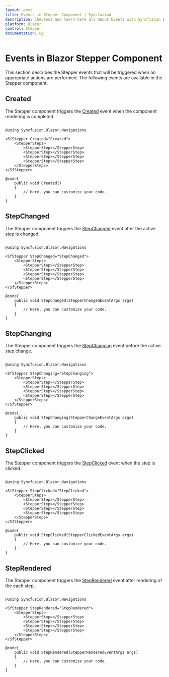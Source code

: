```yaml
---
layout: post
title: Events in Stepper Component | Syncfusion
description: Checkout and learn here all about Events with Syncfusion Blazor Stepper component in Blazor Server App and Blazor WebAssembly App.
platform: Blazor
control: Stepper
documentation: ug
---
```


# Events in Blazor Stepper Component

This section describes the Stepper events that will be triggered when an appropriate actions are performed. The following events are available in the Stepper component.

## Created

The Stepper component triggers the [Created](https://help.syncfusion.com/cr/blazor/Syncfusion.Blazor.Navigations.SfStepper.html#Syncfusion_Blazor_Navigations_SfStepper_Created) event when the component rendering is completed.

```cshtml

@using Syncfusion.Blazor.Navigations

<SfStepper Created="Created">
    <StepperSteps>
        <StepperStep></StepperStep>
        <StepperStep></StepperStep>
        <StepperStep></StepperStep>
        <StepperStep></StepperStep>
    </StepperSteps>
</SfStepper>

@code{
    public void Created()
    {
        // Here, you can customize your code.
    }
}

```

## StepChanged

The Stepper component triggers the [StepChanged](https://help.syncfusion.com/cr/blazor/Syncfusion.Blazor.Navigations.SfStepper.html#Syncfusion_Blazor_Navigations_SfStepper_StepChanged) event after the active step is changed.

```cshtml

@using Syncfusion.Blazor.Navigations

<SfStepper StepChanged="StepChanged">
    <StepperSteps>
        <StepperStep></StepperStep>
        <StepperStep></StepperStep>
        <StepperStep></StepperStep>
        <StepperStep></StepperStep>
    </StepperSteps>
</SfStepper>

@code{
    public void StepChanged(StepperChangedEventArgs args)
    {
        // Here, you can customize your code.
    }
}

```

## StepChanging

The Stepper component triggers the [StepChanging](https://help.syncfusion.com/cr/blazor/Syncfusion.Blazor.Navigations.SfStepper.html#Syncfusion_Blazor_Navigations_SfStepper_StepChanging) event before the active step change.

```cshtml

@using Syncfusion.Blazor.Navigations

<SfStepper StepChanging="StepChanging">
    <StepperSteps>
        <StepperStep></StepperStep>
        <StepperStep></StepperStep>
        <StepperStep></StepperStep>
        <StepperStep></StepperStep>
    </StepperSteps>
</SfStepper>

@code{
    public void StepChanging(StepperChangeEventArgs args)
    {
        // Here, you can customize your code.
    }
}

```

## StepClicked

The Stepper component triggers the [StepClicked](https://help.syncfusion.com/cr/blazor/Syncfusion.Blazor.Navigations.SfStepper.html#Syncfusion_Blazor_Navigations_SfStepper_StepClicked) event when the step is clicked.

```cshtml

@using Syncfusion.Blazor.Navigations

<SfStepper StepClicked="StepClicked">
    <StepperSteps>
        <StepperStep></StepperStep>
        <StepperStep></StepperStep>
        <StepperStep></StepperStep>
        <StepperStep></StepperStep>
    </StepperSteps>
</SfStepper>

@code{
    public void StepClicked(StepperClickedEventArgs args)
    {
        // Here, you can customize your code.
    }
}

```

## StepRendered

The Stepper component triggers the [StepRendered](https://help.syncfusion.com/cr/blazor/Syncfusion.Blazor.Navigations.SfStepper.html#Syncfusion_Blazor_Navigations_SfStepper_StepRendered) event after rendering of the each step.

```cshtml

@using Syncfusion.Blazor.Navigations

<SfStepper StepRendered="StepRendered">
    <StepperSteps>
        <StepperStep></StepperStep>
        <StepperStep></StepperStep>
        <StepperStep></StepperStep>
        <StepperStep></StepperStep>
    </StepperSteps>
</SfStepper>

@code{
    public void StepRendered(StepperRenderedEventArgs args)
    {
        // Here, you can customize your code.
    }
}

```